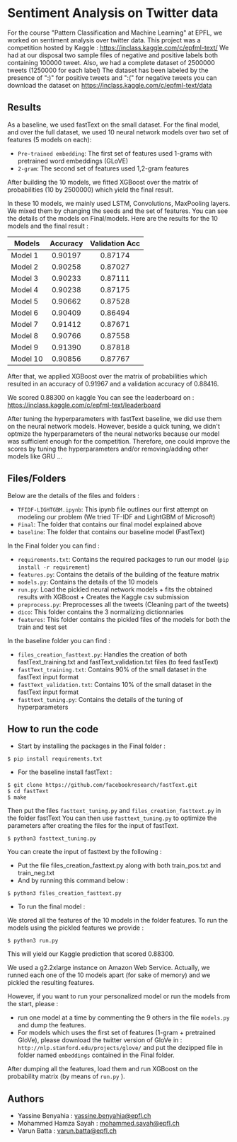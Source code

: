 # Sentiment Analysis on Twitter data 

For the course "Pattern Classification and Machine Learning" at EPFL, we worked on sentiment analysis over twitter data. This project was a competition hosted by Kaggle : https://inclass.kaggle.com/c/epfml-text/
We had at our disposal two sample files of negative and positive labels both containing 100000 tweet.
Also, we had a complete dataset of 2500000 tweets (1250000 for each label)
The dataset has been labeled by the presence of  ":)" for positive tweets and ":(" for negative tweets 
you can download the dataset on https://inclass.kaggle.com/c/epfml-text/data

## Results

As a baseline, we used fastText on the small dataset.
For the final model, and over the full dataset, we used 10 neural network models over two set of features (5 models on each): 
- `Pre-trained embedding`: The first set of features used 1-grams with pretrained word embeddings (GLoVE)
- `2-gram`: The second set of features used 1,2-gram features

After building the 10 models, we fitted XGBoost over the matrix of probabilities (10 by 2500000) which yield the final result.

In these 10 models, we mainly used LSTM, Convolutions, MaxPooling layers. We mixed them by changing the seeds and the set of features.
You can see the details of the models on Final/models.
Here are the results for the 10 models and the final result :

| Models       | Accuracy           | Validation Acc |
| -------------|:------------------:|:-------------------:|
| Model 1      | 0.90197            | 0.87174             |
| Model 2      | 0.90258            | 0.87027             |
| Model 3      | 0.90233            | 0.87111             |
| Model 4      | 0.90238            | 0.87175             |
| Model 5      | 0.90662            | 0.87528             |
| Model 6      | 0.90409            | 0.86494             |
| Model 7      | 0.91412            | 0.87671             |
| Model 8      | 0.90766            | 0.87558             |
| Model 9      | 0.91390            | 0.87818             |
| Model 10     | 0.90856            | 0.87767             |

After that, we applied XGBoost over the matrix of probabilities which resulted in an accuracy of 0.91967 and a validation accuracy of 0.88416.

We scored 0.88300 on kaggle
You can see the leaderboard on : https://inclass.kaggle.com/c/epfml-text/leaderboard

After tuning the hyperparameters with fastText baseline, we did use them on the neural network models. However, beside a quick tuning, we didn't optmize the hyperparameters of the neural networks because our model was sufficient enough for the competition.
Therefore, one could improve the scores by tuning the hyperparameters and/or removing/adding other models like GRU ...

## Files/Folders

Below are the details of the files and folders :

- `TFIDF-LIGHTGBM.ipynb`: This ipynb file outlines our first attempt on modeling our problem (We tried TF-IDF and LightGBM of Microsoft)
- `Final`: The folder that contains our final model explained above
- `baseline`: The folder that contains our baseline model (FastText)

In the Final folder you can find :

- `requirements.txt`: Contains the required packages to run our model (`pip install -r requirement`)
- `features.py`: Contains the details of the building of the feature matrix
- `models.py`: Contains the details of the 10 models 
- `run.py`: Load the pickled neural network models + fits the obtained results with XGBoost + Creates the Kaggle csv submission
- `preprocess.py`: Preprocesses all the tweets (Cleaning part of the tweets)
- `dico`: This folder contains the 3 normalizing dictionnaries 
- `features`: This folder contains the pickled files of the models for both the train and test set

In the baseline folder you can find :

- `files_creation_fasttext.py`: Handles the creation of both fastText_training.txt and fastText_validation.txt files (to feed fastText)
- `fastText_training.txt`: Contains 90% of the small dataset in the fastText input format
- `fastText_validation.txt`: Contains 10% of the small dataset in the fastText input format
- `fasttext_tuning.py`: Contains the details of the tuning of hyperparameters

## How to run the code

- Start by installing the packages in the Final folder :
```
$ pip install requirements.txt
```
- For the baseline install fastText :

```
$ git clone https://github.com/facebookresearch/fastText.git
$ cd fastText
$ make
```
Then put the files `fasttext_tuning.py` and `files_creation_fasttext.py` in the folder fastText
You can then use `fasttext_tuning.py` to optimize the parameters after creating the files for the input of fastText.

```
$ python3 fasttext_tuning.py
```

You can create the input of fasttext by the following :

- Put the file files_creation_fasttext.py along with both train_pos.txt and train_neg.txt
- And by running this command below :
```
$ python3 files_creation_fasttext.py
```

- To run the final model :

We stored all the features of the 10 models in the folder features.
To run the models using the pickled features we provide :
 

```
$ python3 run.py 
```
This will yield our Kaggle prediction that scored 0.88300.

We used a g2.2xlarge instance on Amazon Web Service. Actually, we runned each one of the 10 models apart (for sake of memory) and we pickled the resulting features.

However, if you want to run your personalized model or run the models from the start, please :

- run one model at a time by commenting the 9 others in the file `models.py` and dump the features.
- For models which uses the first set of features (1-gram + pretrained GloVe), please download the twitter version of GloVe in : `http://nlp.stanford.edu/projects/glove/` and put the dezipped file in folder named `embeddings` contained in the Final folder.

After dumping all the features, load them and run XGBoost on the probability matrix (by means of `run.py` ).

## Authors

- Yassine Benyahia : yassine.benyahia@epfl.ch
- Mohammed Hamza Sayah : mohammed.sayah@epfl.ch
- Varun Batta : varun.batta@epfl.ch
